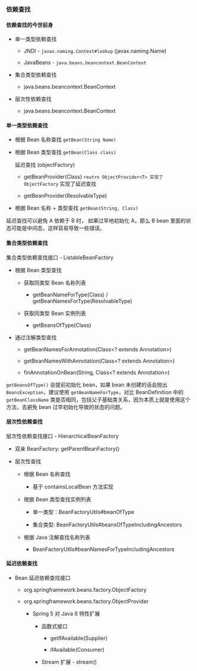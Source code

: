 
### 依赖查找

#### 依赖查找的今世前身

* 单一类型依赖查找

    * JNDI - `javax.naming.Context#lookup` (javax.naming.Name)
    
    * JavaBeans - `java.beans.beancontext.BeanContext`
    
* 集合类型依赖查找

    * java.beans.beancontext.BeanContext
    
* 层次性依赖查找

    * java.beans.beancontext.BeanContext
    


#### 单一类型依赖查找

* 根据 Bean 名称查找 `getBean(String Name)`

* 根据 Bean 类型查找 `getBean(Class class)`

    延迟查找 (objectFactory)
    
    * getBeanProvider(Class) `reutrn ObjectProvider<T> 实现了 ObjectFactory` 实现了延迟查找
    
    * getBeanProvider(ResolvableType)
    
* 根据 Bean 名称 + 类型查找 `getBean(String, Class)`

延迟查找可以避免 A 依赖于 B 时， 如果过早地初始化 A，那么 B bean 里面的状态可能是中间态，这样容易导致一些错误。


#### 集合类型依赖查找

集合类型依赖查找接口 - ListableBeanFactory

* 根据 Bean 类型查找

    * 获取同类型 Bean 名称列表
    
        * getBeanNameForType(Class) / getBeanNamesForType(ResolvableType)
        
    * 获取同类型 Bean 实例列表
        
        * getBeansOfType(Class)
        
* 通过注解类型查找

    * getBeanNamesForAnnotation(Class<? extends Annotation>)
    
    * getBeanNamesWithAnnotation(Class<? extends Annotation>)
    
    * finAnnotationOnBean(String, Class<? extends Annotation>)


`getBeansOfType()` 会提前初始化 bean，如果 bean 未创建的话会抛出 `BeansException`，建议使用 `getBeanNameForType`，对比 BeanDefinition 
中的 `getBeanClassName` 类是否相同，包括父子基础类关系，因为本质上就是使用这个方法，去避免 bean 过早初始化导致的状态的问题。  


#### 层次性依赖查找

层次性依赖查找接口 - HierarchicalBeanFactory

* 双亲 BeanFactory: getParentBeanFactory()

* 层次性查找

    * 根据 Bean 名称查找
        
        * 基于 containsLocalBean 方法实现
        
    * 根据 Bean 类型查找实例列表
    
        * 单一类型：BeanFactoryUtils#beanOfType
        
        * 集合类型: BeanFactoryUtils#beansOfTypeIncludingAncestors
        
    * 根据 Java 注解查找名称列表
    
        * BeanFactoryUtils#beanNamesForTypeIncludingAncestors
        

#### 延迟依赖查找

* Bean 延迟依赖查找接口

    * org.springframework.beans.factory.ObjectFactory
    
    * org.springframework.beans.factory.ObjectProvider
    
        * Spring 5 对 Java 8 特性扩展
            
            * 函数式接口
            
                * getIfAvailable(Supplier)
                
                * ifAvailable(Consumer)
                
            * Stream 扩展 - stream()
            
         